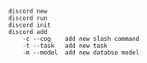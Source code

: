     discord new
    discord run
    discord init
    discord add
        -c --cog    add new slash command
        -t --task   add new task
        -m --model  add new databse model
        